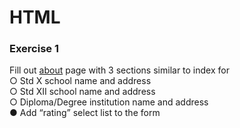 # HTML
### Exercise 1 <br>
Fill out [about](about.html) page with 3 sections similar to index for <br>
○ Std X school name and address <br>
○ Std XII school name and address <br>
○ Diploma/Degree institution name and address <br>
● Add “rating” select list to the form <br>
